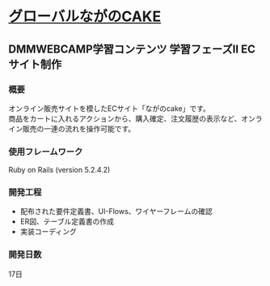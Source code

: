 # [グローバルながのCAKE](https://github.com/Team-Lab-20-03/cake/wiki/Introduction)

## DMMWEBCAMP学習コンテンツ 学習フェーズⅡ ECサイト制作

### 概要
オンライン販売サイトを模したECサイト「ながのcake」です。  
商品をカートに入れるアクションから、購入確定、注文履歴の表示など、オンライン販売の一連の流れを操作可能です。

### 使用フレームワーク
Ruby on Rails (version 5.2.4.2)

### 開発工程
* 配布された要件定義書、UI-Flows、ワイヤーフレームの確認
* ER図、テーブル定義書の作成
* 実装コーディング

### 開発日数
17日
